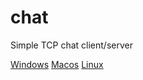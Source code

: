 # chat
Simple TCP chat client/server

[Windows](https://github.com/programmer5000-com/chat/releases/download/v1.1/client-win.exe) [Macos](https://github.com/programmer5000-com/chat/releases/download/v1.1/client-macos) [Linux](https://github.com/programmer5000-com/chat/releases/download/v1.1/client-linux)
